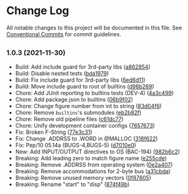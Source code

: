 # Change Log

All notable changes to this project will be documented in this file.
See [Conventional Commits](https://conventionalcommits.org) for commit guidelines.

## <small>1.0.3 (2021-11-30)</small>

* Build: Add include guard for 3rd-party libs ([a862854](https://gitlab.com/pep10/pepsuite/commit/a862854))
* Build: Disable nested tests ([bda1979](https://gitlab.com/pep10/pepsuite/commit/bda1979))
* Build: Fix include guard for 3rd-party libs ([6ed6d11](https://gitlab.com/pep10/pepsuite/commit/6ed6d11))
* Build: Move include guard to root of builtins ([d98b269](https://gitlab.com/pep10/pepsuite/commit/d98b269))
* Chore: Add JUnit reporting to builtins tests (DEV-4) ([4a3c499](https://gitlab.com/pep10/pepsuite/commit/4a3c499))
* Chore: Add package.json to builtins ([06b9f02](https://gitlab.com/pep10/pepsuite/commit/06b9f02))
* Chore: Change figure number from int to string ([83d04f6](https://gitlab.com/pep10/pepsuite/commit/83d04f6))
* Chore: Remove `builtins`'s submodules ([eb2b82f](https://gitlab.com/pep10/pepsuite/commit/eb2b82f))
* Chore: Remove old pipeline files ([c61dc77](https://gitlab.com/pep10/pepsuite/commit/c61dc77))
* Chore: Unify development container configs ([7657673](https://gitlab.com/pep10/pepsuite/commit/7657673))
* Fix: Broken F-String ([77e3c31](https://gitlab.com/pep10/pepsuite/commit/77e3c31))
* Fix: Change .ADDRSS to .WORD in @MALLOC ([318f622](https://gitlab.com/pep10/pepsuite/commit/318f622))
* Fix: Pep/10 05.14a (BUGS-4,BUGS-5) ([d7010e0](https://gitlab.com/pep10/pepsuite/commit/d7010e0))
* New: Add INPUT/OUTPUT directives to OS (BAC-194) ([982b6c2](https://gitlab.com/pep10/pepsuite/commit/982b6c2))
* Breaking: Add leading zero to match figure name ([e255cde](https://gitlab.com/pep10/pepsuite/commit/e255cde))
* Breaking: Remove .ADDRSS from operating system ([0e2a407](https://gitlab.com/pep10/pepsuite/commit/0e2a407))
* Breaking: Remove accommodations for 2-byte bus ([a31cbda](https://gitlab.com/pep10/pepsuite/commit/a31cbda))
* Breaking: Remove unused memory vectors ([0f87805](https://gitlab.com/pep10/pepsuite/commit/0f87805))
* Breaking: Rename "start" to "disp" ([874f49b](https://gitlab.com/pep10/pepsuite/commit/874f49b))
